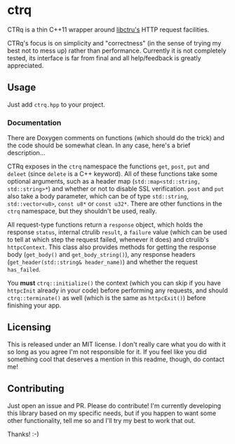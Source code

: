 # ctrq

CTRq is a thin C++11 wrapper around [libctru's](https://github.com/smealum/ctrulib) HTTP request facilities.

CTRq's focus is on simplicity and "correctness" (in the sense of trying my best not to mess up) rather than performance.
Currently it is not completely tested, its interface is far from final and all help/feedback is greatly appreciated.

## Usage

Just add `ctrq.hpp` to your project.

### Documentation

There are Doxygen comments on functions (which should do the trick) and the code should be somewhat clean. In any case,
here's a brief description...

CTRq exposes in the `ctrq` namespace the functions `get`, `post`, `put` and `deleet` (since `delete` is a C++ keyword).
All of these functions take some optional arguments, such as a header map (`std::map<std::string, std::string>*`) and
whether or not to disable SSL verification. `post` and `put` also take a body parameter, which can be of type
`std::string`, `std::vector<u8>`, `const u8*` or `const u32*`. There are other functions in the `ctrq` namespace,
but they shouldn't be used, really.

All request-type functions return a `response` object, which holds the response `status`, internal ctrulib `result`,
a `failure` value (which can be used to tell at which step the request failed, whenever it does) and ctrulib's
`httpcContext`. This class also provides methods for getting the response body (`get_body()` and `get_body_string()`), any response headers (`get_header(std::string& header_name)`) and whether the request `has_failed`.

You **must** `ctrq::initialize()` the context (which you can skip if you have `httpcInit` already in your code) before
performing any requests, and should `ctrq::terminate()` as well (which is the same as `httpcExit()`) before finishing
your app.

## Licensing

This is released under an MIT license. I don't really care what you do with it so long as you agree I'm not
responsible for it. If you feel like you did something cool that deserves a mention in this readme, though, do contact me!

## Contributing

Just open an issue and PR. Please do contribute! I'm currently developing this library based on my specific needs,
but if you happen to want some other functionality, tell me so and I'll try my best to work that out.

Thanks! :-)
